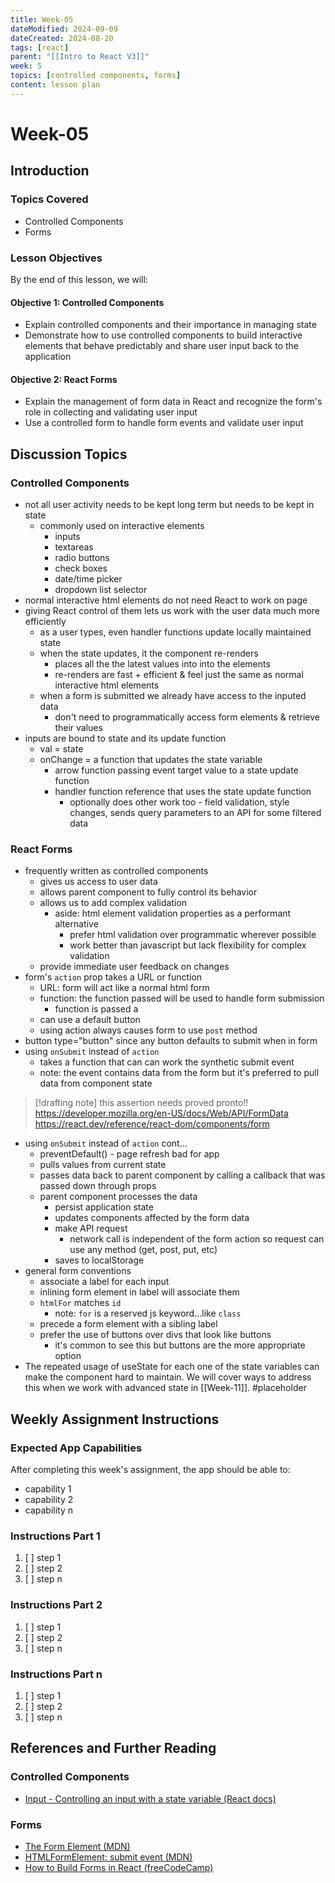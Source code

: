 ```yaml
---
title: Week-05
dateModified: 2024-09-09
dateCreated: 2024-08-20
tags: [react]
parent: "[[Intro to React V3]]"
week: 5
topics: [controlled components, forms]
content: lesson plan
---
```


# Week-05

## Introduction

### Topics Covered

- Controlled Components
- Forms

### Lesson Objectives

By the end of this lesson, we will:

#### Objective 1: Controlled Components

- Explain controlled components and their importance in managing state
- Demonstrate how to use controlled components to build interactive elements that behave predictably and share user input back to the application

#### Objective 2: React Forms

- Explain the management of form data in React and recognize the form's role in collecting and validating user input
- Use a controlled form to handle form events and validate user input

## Discussion Topics

### Controlled Components

- not all user activity needs to be kept long term but needs to be kept in state
	- commonly used on interactive elements
		- inputs
		- textareas
		- radio buttons
		- check boxes
		- date/time picker
		- dropdown list selector
- normal interactive html elements do not need React to work on page
- giving React control of them lets us work with the user data much more efficiently
	- as a user types, even handler functions update locally maintained state
	- when the state updates, it the component re-renders
		- places all the the latest values into into the elements
		- re-renders are fast + efficient & feel just the same as normal interactive html elements
	- when a form is submitted we already have access to the inputed data
		- don't need to programmatically access form elements & retrieve their values
- inputs are bound to state and its update function
	- val = state
	- onChange = a function that updates the state variable
		- arrow function passing event target value to a state update function
		- handler function reference that uses the state update function
			- optionally does other work too - field validation, style changes, sends query parameters to an API for some filtered data

### React Forms

- frequently written as controlled components
	- gives us access to user data
	- allows parent component to fully control its behavior
	- allows us to add complex validation
		- aside: html element validation properties as a performant alternative
			- prefer html validation over programmatic wherever possible
			- work better than javascript but lack flexibility for complex validation
	- provide immediate user feedback on changes
- form's `action` prop takes a URL or function
	- URL: form will act like a normal html form
	- function: the function passed will be used to handle form submission
		- function is passed a
	- can use a default button
	- using action always causes form to use `post` method
- button type="button" since any button defaults to submit when in form
- using `onSubmit` instead of `action`
	- takes a function that can can work the synthetic submit event
	- note: the event contains data from the form but it's preferred to pull data from component state

> [!drafting note]
> this assertion needs proved pronto!!
> https://developer.mozilla.org/en-US/docs/Web/API/FormData
> https://react.dev/reference/react-dom/components/form

- using `onSubmit` instead of `action` cont…
	- preventDefault() - page refresh bad for app
	- pulls values from current state
	- passes data back to parent component by calling a callback that was passed down through props
	- parent component processes the data
		- persist application state
		- updates components affected by the form data
		- make API request
			- network call is independent of the form action so request can use any method (get, post, put, etc)
		- saves to localStorage
- general form conventions
	- associate a label for each input
	- inlining form element in label will associate them
	- `htmlFor` matches `id`
		- note: `for` is a reserved js keyword…like `class`
	- precede a form element with a sibling label
	- prefer the use of buttons over divs that look like buttons
		- it's common to see this but buttons are the more appropriate option
- The repeated usage of useState for each one of the state variables can make the component hard to maintain. We will cover ways to address this when we work with advanced state in [[Week-11]]. #placeholder

## Weekly Assignment Instructions

### Expected App Capabilities

After completing this week's assignment, the app should be able to:

- capability 1
- capability 2
- capability n

### Instructions Part 1

 1. [ ] step 1
 2. [ ] step 2
 3. [ ] step n

### Instructions Part 2

 1. [ ] step 1
 2. [ ] step 2
 3. [ ] step n

### Instructions Part n

 1. [ ] step 1
 2. [ ] step 2
 3. [ ] step n

## References and Further Reading

### Controlled Components

- [Input - Controlling an input with a state variable (React docs)](https://react.dev/reference/react-dom/components/input#controlling-an-input-with-a-state-variable)

### Forms

- [The Form Element (MDN)](https://developer.mozilla.org/en-US/docs/Web/HTML/Element/form)
- [HTMLFormElement: submit event (MDN)](https://developer.mozilla.org/en-US/docs/Web/API/HTMLFormElement/submit_event)
- [How to Build Forms in React (freeCodeCamp)](https://www.freecodecamp.org/news/how-to-build-forms-in-react/)
